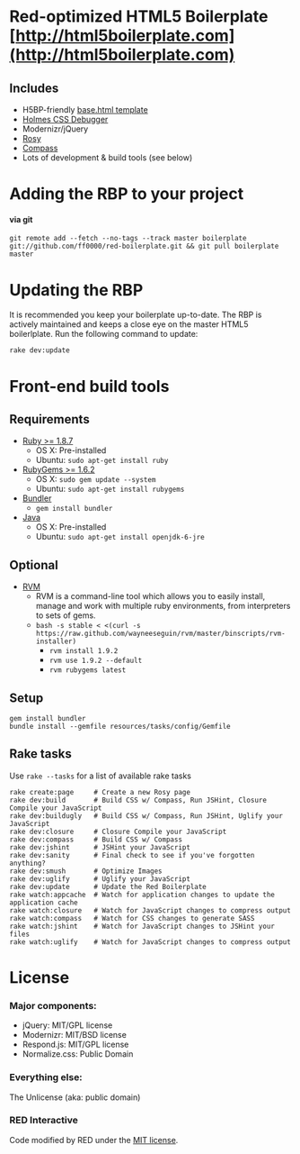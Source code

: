 Red-optimized HTML5 Boilerplate [http://html5boilerplate.com](http://html5boilerplate.com)
==========================================================================================

## Includes

- H5BP-friendly [base.html template](/ff0000/red-boilerplate/project/templates/base.html)
- [Holmes CSS Debugger](http://www.red-root.com/sandbox/holmes/)
- Modernizr/jQuery
- [Rosy](/ff0000/rosy)
- [Compass](/ff0000/red-compass-framework)
- Lots of development & build tools (see below)

Adding the RBP to your project
==============================

#### via git

    git remote add --fetch --no-tags --track master boilerplate git://github.com/ff0000/red-boilerplate.git && git pull boilerplate master

Updating the RBP
================

It is recommended you keep your boilerplate up-to-date. The RBP is actively maintained and keeps a close eye on the master HTML5 boilerlplate. Run the following command to update:

    rake dev:update

Front-end build tools
=====================

## Requirements

- [Ruby >= 1.8.7](http://www.ruby-lang.org/en/)
	- OS X: Pre-installed
	- Ubuntu: `sudo apt-get install ruby`
- [RubyGems >= 1.6.2](http://rubygems.org/)
	- OS X: `sudo gem update --system`
	- Ubuntu: `sudo apt-get install rubygems`
- [Bundler](http://gembundler.com/)
	- `gem install bundler`
- [Java](http://www.java.com/en/download/index.jsp)
	- OS X: Pre-installed
	- Ubuntu: `sudo apt-get install openjdk-6-jre`

## Optional

- [RVM](http://beginrescueend.com/)
	- RVM is a command-line tool which allows you to easily install, manage and work with multiple ruby environments, from interpreters to sets of gems.
	- `bash -s stable < <(curl -s https://raw.github.com/wayneeseguin/rvm/master/binscripts/rvm-installer)`
        - `rvm install 1.9.2`
        - `rvm use 1.9.2 --default`
        - `rvm rubygems latest`

## Setup

    gem install bundler
    bundle install --gemfile resources/tasks/config/Gemfile

## Rake tasks

Use `rake --tasks` for a list of available rake tasks

	rake create:page     # Create a new Rosy page
	rake dev:build       # Build CSS w/ Compass, Run JSHint, Closure Compile your JavaScript
	rake dev:buildugly   # Build CSS w/ Compass, Run JSHint, Uglify your JavaScript
	rake dev:closure     # Closure Compile your JavaScript
	rake dev:compass     # Build CSS w/ Compass
	rake dev:jshint      # JSHint your JavaScript
	rake dev:sanity      # Final check to see if you've forgotten anything?
	rake dev:smush       # Optimize Images
	rake dev:uglify      # Uglify your JavaScript
	rake dev:update      # Update the Red Boilerplate
	rake watch:appcache  # Watch for application changes to update the application cache
	rake watch:closure   # Watch for JavaScript changes to compress output
	rake watch:compass   # Watch for CSS changes to generate SASS
	rake watch:jshint    # Watch for JavaScript changes to JSHint your files
	rake watch:uglify    # Watch for JavaScript changes to compress output

License
=======

### Major components:

* jQuery: MIT/GPL license
* Modernizr: MIT/BSD license
* Respond.js: MIT/GPL license
* Normalize.css: Public Domain

### Everything else:

The Unlicense (aka: public domain)

### RED Interactive

Code modified by RED under the [MIT license](https://github.com/ff0000/red-boilerplate/blob/master/LICENSE.txt).
